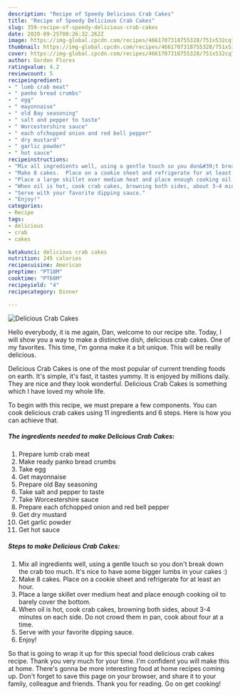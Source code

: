 ```yaml
---
description: "Recipe of Speedy Delicious Crab Cakes"
title: "Recipe of Speedy Delicious Crab Cakes"
slug: 359-recipe-of-speedy-delicious-crab-cakes
date: 2020-09-25T08:26:32.262Z
image: https://img-global.cpcdn.com/recipes/4661707318755328/751x532cq70/delicious-crab-cakes-recipe-main-photo.jpg
thumbnail: https://img-global.cpcdn.com/recipes/4661707318755328/751x532cq70/delicious-crab-cakes-recipe-main-photo.jpg
cover: https://img-global.cpcdn.com/recipes/4661707318755328/751x532cq70/delicious-crab-cakes-recipe-main-photo.jpg
author: Gordon Flores
ratingvalue: 4.2
reviewcount: 5
recipeingredient:
- " lumb crab meat"
- " panko bread crumbs"
- " egg"
- " mayonnaise"
- " old Bay seasoning"
- " salt and pepper to taste"
- " Worcestershire sauce"
- " each ofchopped onion and red bell pepper"
- " dry mustard"
- " garlic powder"
- " hot sauce"
recipeinstructions:
- "Mix all ingredients well, using a gentle touch so you don&#39;t break down the crab too much. It&#39;s nice to have some bigger  lumbs in your cakes :)"
- "Make 8 cakes.  Place on a cookie sheet and refrigerate for at least an hour."
- "Place a large skillet over medium heat and place enough cooking oil to barely cover the bottom."
- "When oil is hot, cook crab cakes, browning both sides, about 3-4 minutes on each side. Do not crowd them in pan, cook about four at a time."
- "Serve with your favorite dipping sauce."
- "Enjoy!"
categories:
- Recipe
tags:
- delicious
- crab
- cakes

katakunci: delicious crab cakes 
nutrition: 245 calories
recipecuisine: American
preptime: "PT18M"
cooktime: "PT60M"
recipeyield: "4"
recipecategory: Dinner

---
```



![Delicious Crab Cakes](https://img-global.cpcdn.com/recipes/4661707318755328/751x532cq70/delicious-crab-cakes-recipe-main-photo.jpg)

Hello everybody, it is me again, Dan, welcome to our recipe site. Today, I will show you a way to make a distinctive dish, delicious crab cakes. One of my favorites. This time, I'm gonna make it a bit unique. This will be really delicious.

Delicious Crab Cakes is one of the most popular of current trending foods on earth. It's simple, it's fast, it tastes yummy. It is enjoyed by millions daily. They are nice and they look wonderful. Delicious Crab Cakes is something which I have loved my whole life.




To begin with this recipe, we must prepare a few components. You can cook delicious crab cakes using 11 ingredients and 6 steps. Here is how you can achieve that.

<!--inarticleads1-->

##### The ingredients needed to make Delicious Crab Cakes:

1. Prepare  lumb crab meat
1. Make ready  panko bread crumbs
1. Take  egg
1. Get  mayonnaise
1. Prepare  old Bay seasoning
1. Take  salt and pepper to taste
1. Take  Worcestershire sauce
1. Prepare  each ofchopped onion and red bell pepper
1. Get  dry mustard
1. Get  garlic powder
1. Get  hot sauce




<!--inarticleads2-->

##### Steps to make Delicious Crab Cakes:

1. Mix all ingredients well, using a gentle touch so you don&#39;t break down the crab too much. It&#39;s nice to have some bigger  lumbs in your cakes :)
1. Make 8 cakes.  Place on a cookie sheet and refrigerate for at least an hour.
1. Place a large skillet over medium heat and place enough cooking oil to barely cover the bottom.
1. When oil is hot, cook crab cakes, browning both sides, about 3-4 minutes on each side. Do not crowd them in pan, cook about four at a time.
1. Serve with your favorite dipping sauce.
1. Enjoy!




So that is going to wrap it up for this special food delicious crab cakes recipe. Thank you very much for your time. I'm confident you will make this at home. There's gonna be more interesting food at home recipes coming up. Don't forget to save this page on your browser, and share it to your family, colleague and friends. Thank you for reading. Go on get cooking!
